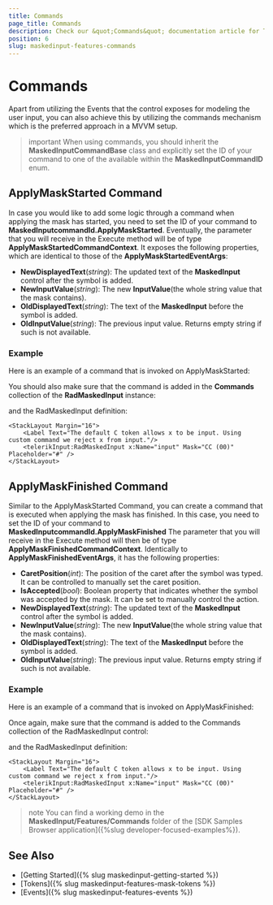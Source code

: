 ```yaml
---
title: Commands
page_title: Commands
description: Check our &quot;Commands&quot; documentation article for Telerik MaskedInput for Xamarin control.
position: 6
slug: maskedinput-features-commands
---
```


# Commands

Apart from utilizing the Events that the control exposes for modeling the user input, you can also achieve this by utilizing the commands mechanism which is the preferred approach in a MVVM setup.

>important When using commands, you should inherit the **MaskedInputCommandBase** class and explicitly set the ID of your command to one of the available within the **MaskedInputCommandID** enum. 

## ApplyMaskStarted Command

In case you would like to add some logic through a command when applying the mask has started, you need to set the ID of your command to **MaskedInputcommandId.ApplyMaskStarted**. Eventually, the parameter that you will receive in the Execute method will be of type **ApplyMaskStartedCommandContext**. It exposes the following properties, which are identical to those of the **ApplyMaskStartedEventArgs**:

* **NewDisplayedText**(*string*): The updated text of the **MaskedInput** control after the symbol is added.
* **NewInputValue**(*string*): The new **InputValue**(the whole string value that the mask contains).
* **OldDisplayedText**(*string*): The text of the **MaskedInput** before the symbol is added.
* **OldInputValue**(*string*): The previous input value. Returns empty string if such is not available. 

### Example

Here is an example of a command that is invoked on ApplyMaskStarted:

<snippet id='maskedinput-features-commands-applymaskstarted-implementation'/> 

You should also make sure that the command is added in the **Commands** collection of the **RadMaskedInput** instance:

<snippet id='maskedinput-features-commands-applymaskstarted-added'/> 

and the RadMaskedInput definition:

```XAML
<StackLayout Margin="16">
    <Label Text="The default C token allows x to be input. Using custom command we reject x from input."/>
    <telerikInput:RadMaskedInput x:Name="input" Mask="CC (00)" Placeholder="#" />
</StackLayout>
```

## ApplyMaskFinished Command

Similar to the ApplyMaskStarted Command, you can create a command that is executed when applying the mask has finished. In this case, you need to set the ID of your command to **MaskedInputcommandId.ApplyMaskFinished** The parameter that you will receive in the Execute method will then be of type **ApplyMaskFinishedCommandContext**. Identically to **ApplyMaskFinishedEventArgs**, it has the following properties:

* **CaretPosition**(*int*): The position of the caret after the symbol was typed. It can be controlled to manually set the caret position.
* **IsAccepted**(*bool*): Boolean property that indicates whether the symbol was accepted by the mask. It can be set to manually control the action.
* **NewDisplayedText**(*string*): The updated text of the **MaskedInput** control after the symbol is added.
* **NewInputValue**(*string*): The new **InputValue**(the whole string value that the mask contains).
* **OldDisplayedText**(*string*): The text of the **MaskedInput** before the symbol is added.
* **OldInputValue**(*string*): The previous input value. Returns empty string if such is not available. 

### Example

Here is an example of a command that is invoked on ApplyMaskFinished:

<snippet id='maskedinput-features-commands-applymaskfinished-implementation'/> 

Once again, make sure that the command is added to the Commands collection of the RadMaskedInput control:

<snippet id='maskedinput-features-commands-applymaskfinished-added'/>

and the RadMaskedInput definition:

```XAML
<StackLayout Margin="16">
    <Label Text="The default C token allows x to be input. Using custom command we reject x from input."/>
    <telerikInput:RadMaskedInput x:Name="input" Mask="CC (00)" Placeholder="#" />
</StackLayout>
```

>note You can find a working demo in the **MaskedInput/Features/Commands** folder of the [SDK Samples Browser application]({%slug developer-focused-examples%}). 

## See Also

* [Getting Started]({% slug maskedinput-getting-started %})
* [Tokens]({% slug maskedinput-features-mask-tokens %})
* [Events]({% slug maskedinput-features-events %})